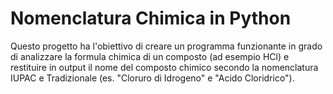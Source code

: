 # Nomenclatura Chimica in Python

Questo progetto ha l'obiettivo di creare un programma funzionante in grado di analizzare la formula chimica di un composto (ad esempio HCl) e restituire in output il nome del composto chimico secondo la nomenclatura IUPAC e Tradizionale (es. "Cloruro di Idrogeno" e "Acido Cloridrico").
